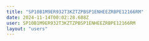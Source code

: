 ```yaml
---
title: "SP10B1M9ER932T3KZTZPBSP1ENHEEZRBPE12166RM"
date: 2024-11-14T00:02:28.688Z
user: SP10B1M9ER932T3KZTZPBSP1ENHEEZRBPE12166RM
layout: "users"
---
```

    